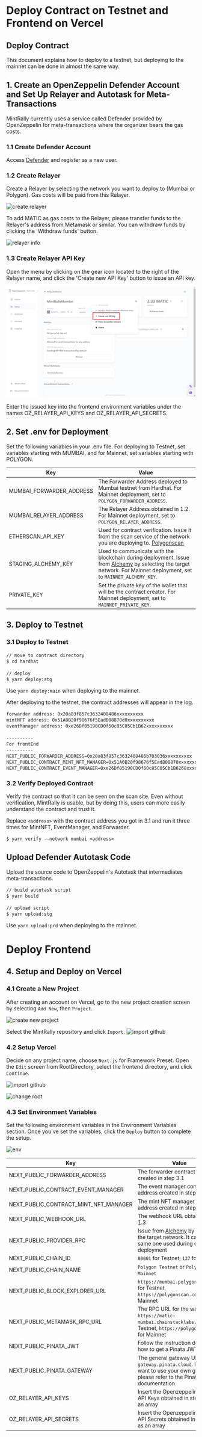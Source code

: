 # Deploy Contract on Testnet and Frontend on Vercel

## Deploy Contract

This document explains how to deploy to a testnet, but deploying to the mainnet can be done in almost the same way.

## 1. Create an OpenZeppelin Defender Account and Set Up Relayer and Autotask for Meta-Transactions

MintRally currently uses a service called Defender provided by OpenZeppelin for meta-transactions where the organizer bears the gas costs.

### 1.1 Create Defender Account

Access [Defender](https://www.openzeppelin.com/defender) and register as a new user.

### 1.2 Create Relayer

Create a Relayer by selecting the network you want to deploy to (Mumbai or Polygon). Gas costs will be paid from this Relayer.

![create relayer](documentImages/defender1.png)

To add MATIC as gas costs to the Relayer, please transfer funds to the Relayer's address from Metamask or similar. You can withdraw funds by clicking the 'Withdraw funds' button.

![relayer info](documentImages/defender2.png)

### 1.3 Create Relayer API Key

Open the menu by clicking on the gear icon located to the right of the Relayer name, and click the 'Create new API Key' button to issue an API key.

![generate api key](documentImages/defender-relayer-apikey.png)

Enter the issued key into the frontend environment variables under the names OZ_RELAYER_API_KEYS and OZ_RELAYER_API_SECRETS.

## 2. Set .env for Deployment

Set the following variables in your .env file. For deploying to Testnet, set variables starting with MUMBAI, and for Mainnet, set variables starting with POLYGON.

| Key | Value |
| --- | --- |
| MUMBAI_FORWARDER_ADDRESS | The Forwarder Address deployed to Mumbai testnet from Hardhat. For Mainnet deployment, set to `POLYGON_FORWARDER_ADDRESS`. |
| MUMBAI_RELAYER_ADDRESS | The Relayer Address obtained in 1.2. For Mainnet deployment, set to `POLYGON_RELAYER_ADDRESS`. |
| ETHERSCAN_API_KEY | Used for contract verification. Issue it from the scan service of the network you are deploying to. [Polygonscan](https://polygonscan.com/) |
| STAGING_ALCHEMY_KEY | Used to communicate with the blockchain during deployment. Issue from [Alchemy](https://www.alchemy.com/) by selecting the target network. For Mainnet deployment, set to `MAINNET_ALCHEMY_KEY`. |
| PRIVATE_KEY | Set the private key of the wallet that will be the contract creator. For Mainnet deployment, set to `MAINNET_PRIVATE_KEY`. |

## 3. Deploy to Testnet

### 3.1 Deploy to Testnet

```shell
// move to contract directory
$ cd hardhat

// deploy
$ yarn deploy:stg
```

Use `yarn deploy:main` when deploying to the mainnet.

After deploying to the testnet, the contract addresses will appear in the log.

```
forwarder address: 0x20a83f857c3632408486xxxxxxxxxx
mintNFT address: 0x51A0B20f98676f5EadB08870d0xxxxxxxxxx
eventManager address: 0xe26Df05190CD0f50c85C05Cb1B62xxxxxxxxxx

----------
For frontEnd
----------
NEXT_PUBLIC_FORWARDER_ADDRESS=0x20a83f857c3632408486b703036xxxxxxxxxx
NEXT_PUBLIC_CONTRACT_MINT_NFT_MANAGER=0x51A0B20f98676f5EadB08870xxxxxxxxxx
NEXT_PUBLIC_CONTRACT_EVENT_MANAGER=0xe26Df05190CD0f50c85C05Cb1B6268xxxxxxxxxx
```

### 3.2 Verify Deployed Contract

Verify the contract so that it can be seen on the scan site. Even without verification, MintRally is usable, but by doing this, users can more easily understand the contract and trust it.

Replace `<address>` with the contract address you got in 3.1 and run it three times for MintNFT, EventManager, and Forwarder.

```
$ yarn verify --network mumbai <address>
```

## Upload Defender Autotask Code

Upload the source code to OpenZeppelin's Autotask that intermediates meta-transactions.

```
// build autotask script
$ yarn build

// upload script
$ yarn upload:stg
```


Use `yarn upload:prd` when deploying to the mainnet.

# Deploy Frontend

## 4. Setup and Deploy on Vercel

### 4.1 Create a New Project

After creating an account on Vercel, go to the new project creation screen by selecting `Add New`, then `Project`.

![create new project](documentImages/vercel1.png)

Select the MintRally repository and click `Import`.
![import github](documentImages/vercel2.png)

### 4.2 Setup Vercel

Decide on any project name, choose `Next.js` for Framework Preset. Open the `Edit` screen from RootDirectory, select the frontend directory, and click `Continue`.

![import github](documentImages/vercel3.png)

![change root](documentImages/vercel4.png)

### 4.3 Set Environment Variables

Set the following environment variables in the Environment Variables section. Once you've set the variables, click the `Deploy` button to complete the setup.

![env](documentImages/vercel5.png)

| Key | Value |
| --- | --- |
| NEXT_PUBLIC_FORWARDER_ADDRESS | The forwarder contract address created in step 3.1 |
| NEXT_PUBLIC_CONTRACT_EVENT_MANAGER | The event manager contract address created in step 3.1 |
| NEXT_PUBLIC_CONTRACT_MINT_NFT_MANAGER | The mint NFT manager contract address created in step 3.1 |
| NEXT_PUBLIC_WEBHOOK_URL | The webhook URL obtained in 1.3 |
| NEXT_PUBLIC_PROVIDER_RPC | Issue from [Alchemy](https://www.alchemy.com/) by selecting the target network. It can be the same one used during contract deployment |
| NEXT_PUBLIC_CHAIN_ID | `80001` for Testnet, `137` for Mainnet |
| NEXT_PUBLIC_CHAIN_NAME | `Polygon Testnet` or `Polygon Mainnet` |
| NEXT_PUBLIC_BLOCK_EXPLORER_URL | `https://mumbai.polygonscan.com/` for Testnet, `https://polygonscan.com` for Mainnet |
| NEXT_PUBLIC_METAMASK_RPC_URL | The RPC URL for the wallet: `https://matic-mumbai.chainstacklabs.com` for Testnet, `https://polygon-rpc.com` for Mainnet |
| NEXT_PUBLIC_PINATA_JWT | Follow the instruction describing how to get a Pinata JWT. [link](/docs/frontend.md#create-pinata-jwt) |
| NEXT_PUBLIC_PINATA_GATEWAY | The general gateway URI is `gateway.pinata.cloud`. If you want to use your own gateway, please refer to the Pinata documentation |
| OZ_RELAYER_API_KEYS | Insert the Openzeppelin Relayer API Keys obtained in step 1.3 as an array |
| OZ_RELAYER_API_SECRETS | Insert the Openzeppelin Relayer API Secrets obtained in step 1.3 as an array |